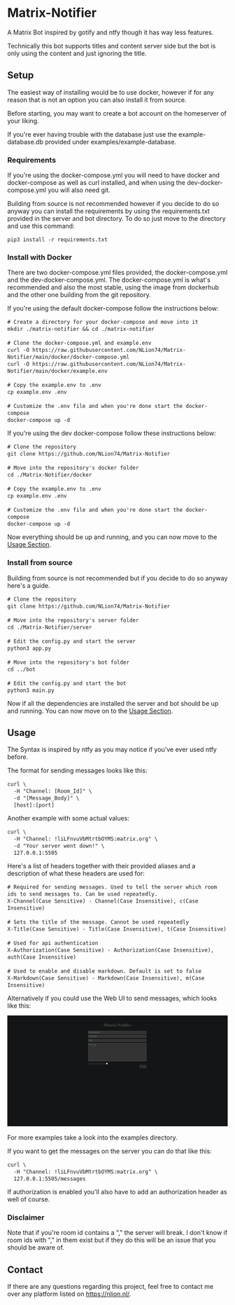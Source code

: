 # Matrix-Notifier
A Matrix Bot inspired by gotify and ntfy though it has way less features.

Technically this bot supports titles and content server side but the bot is only using the content and just ignoring the title.

## Setup

The easiest way of installing would be to use docker, however if for any reason that is not an option you can also install it from source.

Before starting, you may want to create a bot account on the homeserver of your liking.

If you're ever having trouble with the database just use the example-database.db provided under examples/example-database.

### Requirements

If you're using the docker-compose.yml you will need to have docker and docker-compose as well as curl installed, and when using the dev-docker-compose.yml you will also need git.

Building from source is not recommended however if you decide to do so anyway you can install the requirements by using the requirements.txt provided in the server and bot directory.
To do so just move to the directory and use this command:
```
pip3 install -r requirements.txt
```

### Install with Docker

There are two docker-compose.yml files provided, the docker-compose.yml and the dev-docker-compose.yml. The docker-compose.yml is what's recommended and also the most stable, using the image from dockerhub and the other one building from the git repository.

If you're using the default docker-compose follow the instructions below:
```
# Create a directory for your docker-compose and move into it
mkdir ./matrix-notifier && cd ./matrix-notifier

# Clone the docker-compose.yml and example.env
curl -O https://raw.githubusercontent.com/NLion74/Matrix-Notifier/main/docker/docker-compose.yml
curl -O https://raw.githubusercontent.com/NLion74/Matrix-Notifier/main/docker/example.env

# Copy the example.env to .env
cp example.env .env

# Customize the .env file and when you're done start the docker-compose
docker-compose up -d
```

If you're using the dev docker-compose follow these instructions below:
```
# Clone the repository
git clone https://github.com/NLion74/Matrix-Notifier

# Move into the repository's docker folder
cd ./Matrix-Notifier/docker

# Copy the example.env to .env
cp example.env .env

# Customize the .env file and when you're done start the docker-compose
docker-compose up -d
```

Now everything should be up and running, and you can now move to the [Usage Section](https://github.com/NLion74/Matrix-Notifier/#Usage).

### Install from source

Building from source is not recommended but if you decide to do so anyway here's a guide.

```
# Clone the repository
git clone https://github.com/NLion74/Matrix-Notifier

# Move into the repository's server folder
cd ./Matrix-Notifier/server

# Edit the config.py and start the server
python3 app.py

# Move into the repository's bot folder
cd ../bot

# Edit the config.py and start the bot
python3 main.py
```

Now if all the dependencies are installed the server and bot should be up and running. You can now move on to the [Usage Section](https://github.com/NLion74/Matrix-Notifier/#Usage).

## Usage

The Syntax is inspired by ntfy as you may notice if you've ever used ntfy before.

The format for sending messages looks like this:

```
curl \
  -H "Channel: [Room_Id]" \
  -d "[Message_Body]" \
  [host]:[port]
```

Another example with some actual values:

```
curl \
  -H "Channel: !liLFnvuVbMtrtbOYMS:matrix.org" \
  -d "Your server went down!" \
  127.0.0.1:5505
```

Here's a list of headers together with their provided aliases and a description of what these headers are used for:

```
# Required for sending messages. Used to tell the server which room ids to send messages to. Can be used repeatedly.
X-Channel(Case Sensitive) - Channel(Case Insensitive), c(Case Insensitive)

# Sets the title of the message. Cannot be used repeatedly
X-Title(Case Sensitive) - Title(Case Insensitive), t(Case Insensitive)

# Used for api authentication
X-Authorization(Case Sensitive) - Authorization(Case Insensitive), auth(Case Insensitive)

# Used to enable and disable markdown. Default is set to false
X-Markdown(Case Sensitive) - Markdown(Case Insensitive), m(Case Insensitive)
```

Alternatively if you could use the Web UI to send messages, which looks like this:

![img.png](assets/img.png)

For more examples take a look into the examples directory.

If you want to get the messages on the server you can do that like this:

```
curl \
  -H "Channel: !liLFnvuVbMtrtbOYMS:matrix.org" \
  127.0.0.1:5505/messages
```

If authorization is enabled you'll also have to add an authorization header as well of course.


### Disclaimer

Note that if you're room id contains a "," the server will break. I don't know if room ids with "," in them exist but if they do this will be an issue that you should be aware of.

## Contact
If there are any questions regarding this project, feel free to contact me over any platform listed on https://nlion.nl/.
